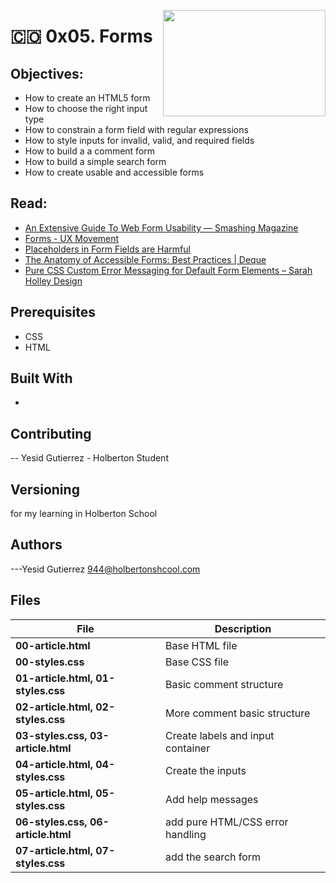 <p>
<img width="260" height="170" src="https://davidjohncoleman.com/wp-djc/wp-content/uploads/2017/06/HBTN-Borderless-CMYK-Logo-Vertical-Color-Black@1200ppi-300x236.png" align="right" >
</p>





# :colombia: 0x05. Forms
## Objectives:
- How to create an HTML5 form
- How to choose the right input type
- How to constrain a form field with regular expressions
- How to style inputs for invalid, valid, and required fields
- How to build a a comment form
- How to build a simple search form
- How to create usable and accessible forms
## Read:
- [An Extensive Guide To Web Form Usability — Smashing Magazine](https://www.smashingmagazine.com/2011/11/extensive-guide-web-form-usability/)
- [Forms - UX Movement](https://uxmovement.com/category/forms/)
- [Placeholders in Form Fields are Harmful](https://www.nngroup.com/videos/placeholders-form-fields/)
- [The Anatomy of Accessible Forms: Best Practices | Deque](https://www.deque.com/blog/anatomy-of-accessible-forms-best-practices/)
- [Pure CSS Custom Error Messaging for Default Form Elements – Sarah Holley Design](http://sarahholleydesign.com/pure-css-custom-error-messaging-for-default-form-elements/)
## Prerequisites
- CSS
- HTML
## Built With
- 
## Contributing
-- Yesid Gutierrez - Holberton Student                                          
## Versioning
for my learning in Holberton School
## Authors
---Yesid Gutierrez  944@holbertonshcool.com                                    
                                                                               
## Files

|             File               |             Description                  |
|--------------------------------| ---------------------------------------- |
|**00-article.html**| Base HTML file  |
|**00-styles.css**| Base CSS file  |
|**01-article.html, 01-styles.css**| Basic comment structure  |
|**02-article.html, 02-styles.css**| More comment basic structure  |
|**03-styles.css, 03-article.html**| Create labels and input container  |
|**04-article.html, 04-styles.css**| Create the inputs  |
|**05-article.html, 05-styles.css**| Add help messages  |
|**06-styles.css, 06-article.html**| add pure HTML/CSS error handling  |
|**07-article.html, 07-styles.css**| add the search form  |
